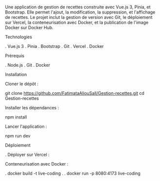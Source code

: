Une application de gestion de recettes construite avec Vue.js 3, Pinia, et Bootstrap. Elle permet l'ajout, la modification, la suppression, et l'affichage de recettes. Le projet inclut la gestion de version avec Git, le déploiement sur Vercel, la conteneurisation avec Docker, et la publication de l'image Docker sur Docker Hub.

Technologies

 . Vue.js 3
 . Pinia
 . Bootstrap
 . Git
 . Vercel
 . Docker

 Prérequis

 . Node.js 
 . Git
 . Docker


 Installation

 Cloner le dépôt :

 git clone https://github.com/FatimataAliouSall/Gestion-recettes.git
 cd Gestion-recettes

 Installer les dépendances :

 npm install

 Lancer l'application :

 npm run dev

 Déploiement

  . Déployer sur Vercel :

 Conteneurisation avec Docker :

  . docker build -t live-coding .
  . docker run -p 8080:4173 live-coding
 
